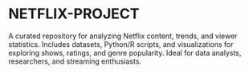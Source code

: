 # NETFLIX-PROJECT
A curated repository for analyzing Netflix content, trends, and viewer statistics. Includes datasets, Python/R scripts, and visualizations for exploring shows, ratings, and genre popularity. Ideal for data analysts, researchers, and streaming enthusiasts.
